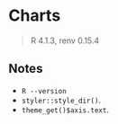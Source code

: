 # Charts

> R 4.1.3, renv 0.15.4

## Notes

- `R --version`
- `styler::style_dir()`.
- `theme_get()$axis.text`.
